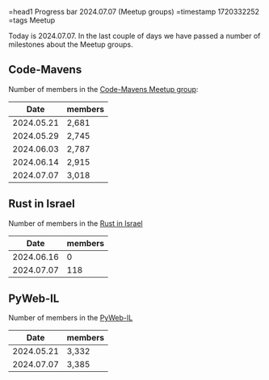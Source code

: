=head1 Progress bar 2024.07.07 (Meetup groups)
=timestamp 1720332252
=tags Meetup

Today is 2024.07.07. In the last couple of days we have passed a number of milestones about the Meetup groups.

## Code-Mavens

Number of members in the [Code-Mavens Meetup group](https://www.meetup.com/code-mavens/):

| Date       | members |
| ---------- | ------- |
| 2024.05.21 | 2,681   |
| 2024.05.29 | 2,745   |
| 2024.06.03 | 2,787   |
| 2024.06.14 | 2,915   |
| 2024.07.07 | 3,018   |

## Rust in Israel

Number of members in the [Rust in Israel](https://www.meetup.com/rust-in-israel/)

| Date       | members |
| ---------- | ------- |
| 2024.06.16 |   0     |
| 2024.07.07 | 118     |


## PyWeb-IL

Number of members in the [PyWeb-IL](https://www.meetup.com/pyweb-il/)

| Date       | members |
| ---------- | ------- |
| 2024.05.21 | 3,332   |
| 2024.07.07 | 3,385   |


